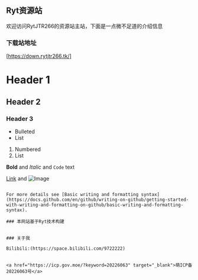 ## Ryt资源站

欢迎访问RytJTR266的资源站主站，下面是一点微不足道的介绍信息

### 下载站地址
[https://down.rytjtr266.tk/]

# Header 1
## Header 2
### Header 3

- Bulleted
- List

1. Numbered
2. List

**Bold** and _Italic_ and `Code` text

[Link](url) and ![Image](src)
```

For more details see [Basic writing and formatting syntax](https://docs.github.com/en/github/writing-on-github/getting-started-with-writing-and-formatting-on-github/basic-writing-and-formatting-syntax).

### 本网站基于Ryt技术构建


### 关于我

Bilibili:(https://space.bilibili.com/9722222)


<a href="https://icp.gov.moe/?keyword=20226063" target="_blank">萌ICP备20226063号</a>
